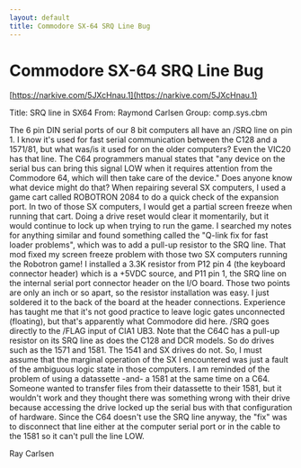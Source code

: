 ```yaml
---
layout: default
title: Commodore SX-64 SRQ Line Bug
---
```


# Commodore SX-64 SRQ Line Bug

[https://narkive.com/5JXcHnau.1](https://narkive.com/5JXcHnau.1)

Title: SRQ line in SX64
From: Raymond Carlsen
Group: comp.sys.cbm

The 6 pin DIN serial ports of our 8 bit computers all have an
/SRQ line on pin 1. I know it's used for fast serial communication
between the C128 and a 1571/81, but what was/is it used for on the
older computers? Even the VIC20 has that line. The C64 programmers
manual states that "any device on the serial bus can bring this signal
LOW when it requires attention from the Commodore 64, which will then
take care of the device." Does anyone know what device might do that?
When repairing several SX computers, I used a game cart called
ROBOTRON 2084 to do a quick check of the expansion port. In two of
those SX computers, I would get a partial screen freeze when running
that cart. Doing a drive reset would clear it momentarily, but it
would continue to lock up when trying to run the game.
I searched my notes for anything similar and found something
called the "Q-link fix for fast loader problems", which was to add a
pull-up resistor to the SRQ line. That mod fixed my screen freeze
problem with those two SX computers running the Robotron game! I
installed a 3.3K resistor from P12 pin 4 (the keyboard connector
header) which is a +5VDC source, and P11 pin 1, the SRQ line on the
internal serial port connector header on the I/O board. Those two
points are only an inch or so apart, so the resistor installation
was easy. I just soldered it to the back of the board at the header
connections.
Experience has taught me that it's not good practice to leave
logic gates unconnected (floating), but that's apparently what
Commodore did here. /SRQ goes directly to the /FLAG input of CIA1
UB3. Note that the C64C has a pull-up resistor on its SRQ line as
does the C128 and DCR models. So do drives such as the 1571 and 1581.
The 1541 and SX drives do not. So, I must assume that the marginal
operation of the SX I encountered was just a fault of the ambiguous
logic state in those computers.
I am reminded of the problem of using a datassette -and- a 1581
at the same time on a C64. Someone wanted to transfer files from
their datassette to their 1581, but it wouldn't work and they thought
there was something wrong with their drive because accessing the drive
locked up the serial bus with that configuration of hardware. Since
the C64 doesn't use the SRQ line anyway, the "fix" was to disconnect
that line either at the computer serial port or in the cable to the
1581 so it can't pull the line LOW.

Ray Carlsen
